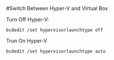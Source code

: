 #Switch Between Hyper-V and Virtual Box

Turn Off Hyper-V:
```batch
bcdedit /set hypervisorlaunchtype off
```

Trun On Hyper-V
```batch
bcdedit /set hypervisorlaunchtype auto
```